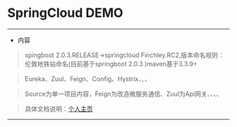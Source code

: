 # SpringCloud DEMO
---

- 内容
> spingboot 2.0.3.RELEASE->springcloud Finchley.RC2,版本命名规则：伦敦地铁站命名(目前基于springboot 2.0.3 )maven基于3.3.9+

> Eureka、Zuul、Feign、Config、Hystrix、、、

> Source为单一项目内容，Feign为改造微服务通信、Zuul为Api网关、、、、

> 具体文档说明：[个人主页](https://www.jianshu.com/u/cebf2052c61b)

---